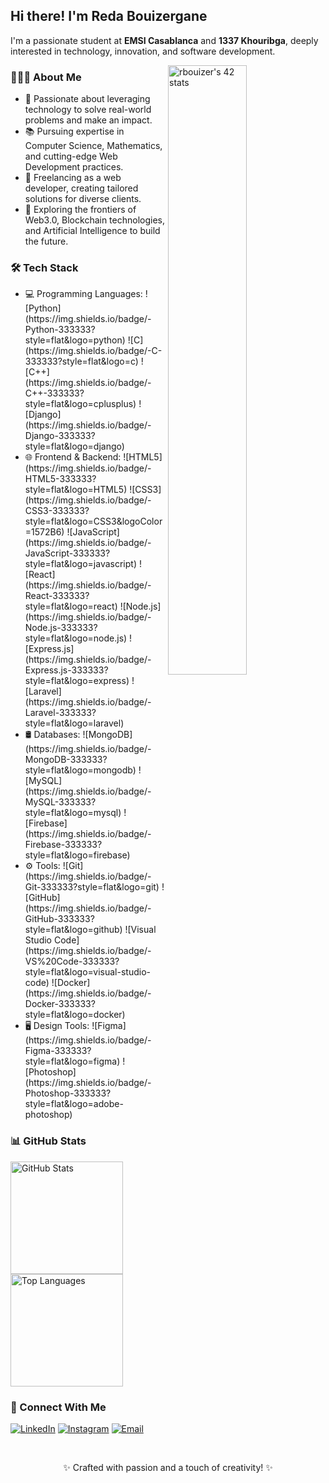 <h2> Hi there! I'm Reda Bouizergane </h2>
<p>
  I'm a passionate student at <strong>EMSI Casablanca</strong> and <strong>1337 Khouribga</strong>, deeply interested in technology, innovation, and software development.
</p>

<a href="https://github.com/oakoudad/badge42"><img align="right" width="50%" src="https://badge.mediaplus.ma/greenbinary/rbouizer" alt="rbouizer's 42 stats" /></a>

<h3> 👨🏻‍💻 About Me </h3>
<ul>
  <li>🌟 Passionate about leveraging technology to solve real-world problems and make an impact.</li>
  <li>📚 Pursuing expertise in Computer Science, Mathematics, and cutting-edge Web Development practices.</li>
  <li>🔧 Freelancing as a web developer, creating tailored solutions for diverse clients.</li>
  <li>🚀 Exploring the frontiers of Web3.0, Blockchain technologies, and Artificial Intelligence to build the future.</li>
</ul>

<h3> 🛠 Tech Stack </h3>
<ul>
  <li>💻 Programming Languages:
    <span>![Python](https://img.shields.io/badge/-Python-333333?style=flat&logo=python)</span>
    <span>![C](https://img.shields.io/badge/-C-333333?style=flat&logo=c)</span>
    <span>![C++](https://img.shields.io/badge/-C++-333333?style=flat&logo=cplusplus)</span>
    <span>![Django](https://img.shields.io/badge/-Django-333333?style=flat&logo=django)</span>
  </li>
  <li>🌐 Frontend & Backend:
    <span>![HTML5](https://img.shields.io/badge/-HTML5-333333?style=flat&logo=HTML5)</span>
    <span>![CSS3](https://img.shields.io/badge/-CSS3-333333?style=flat&logo=CSS3&logoColor=1572B6)</span>
    <span>![JavaScript](https://img.shields.io/badge/-JavaScript-333333?style=flat&logo=javascript)</span>
    <span>![React](https://img.shields.io/badge/-React-333333?style=flat&logo=react)</span>
    <span>![Node.js](https://img.shields.io/badge/-Node.js-333333?style=flat&logo=node.js)</span>
    <span>![Express.js](https://img.shields.io/badge/-Express.js-333333?style=flat&logo=express)</span>
    <span>![Laravel](https://img.shields.io/badge/-Laravel-333333?style=flat&logo=laravel)</span>
  </li>
  <li>🛢 Databases:
    <span>![MongoDB](https://img.shields.io/badge/-MongoDB-333333?style=flat&logo=mongodb)</span>
    <span>![MySQL](https://img.shields.io/badge/-MySQL-333333?style=flat&logo=mysql)</span>
    <span>![Firebase](https://img.shields.io/badge/-Firebase-333333?style=flat&logo=firebase)</span>
  </li>
  <li>⚙️ Tools:
    <span>![Git](https://img.shields.io/badge/-Git-333333?style=flat&logo=git)</span>
    <span>![GitHub](https://img.shields.io/badge/-GitHub-333333?style=flat&logo=github)</span>
    <span>![Visual Studio Code](https://img.shields.io/badge/-VS%20Code-333333?style=flat&logo=visual-studio-code)</span>
    <span>![Docker](https://img.shields.io/badge/-Docker-333333?style=flat&logo=docker)</span>
  </li>
  <li>🖥 Design Tools:
    <span>![Figma](https://img.shields.io/badge/-Figma-333333?style=flat&logo=figma)</span>
    <span>![Photoshop](https://img.shields.io/badge/-Photoshop-333333?style=flat&logo=adobe-photoshop)</span>
  </li>
</ul>

<h3> 📊 GitHub Stats </h3>
<a href="https://github.com/reda-bouizergane">
  <img height="180em" src="https://github-readme-stats.vercel.app/api?username=reda-bouizergane&theme=radical&show_icons=true" alt="GitHub Stats" />
  <img height="180em" src="https://github-readme-stats.vercel.app/api/top-langs/?username=reda-bouizergane&theme=radical&layout=compact" alt="Top Languages" />
</a>

<h3> 🤝 Connect With Me </h3>
<p>
  <a href="https://www.linkedin.com/in/reda-bouizergane" target="_blank"><img alt="LinkedIn" src="https://img.shields.io/badge/LinkedIn-333333?style=flat-square&logo=linkedin"></a>
  <a href="https://www.instagram.com/reda_bouize" target="_blank"><img alt="Instagram" src="https://img.shields.io/badge/Instagram-333333?style=flat-square&logo=instagram"></a>
  <a href="mailto:redabouizergane6@gmail.com" target="_blank"><img alt="Email" src="https://img.shields.io/badge/Email-redabouizergane6@gmail.com-blue?style=flat-square&logo=gmail"></a>
</p>

<br/>
<p align="center">✨ Crafted with passion and a touch of creativity! ✨</p>
